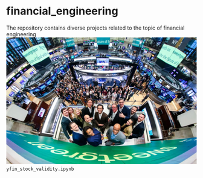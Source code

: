 # financial_engineering
The repository contains diverse projects related to the topic of financial engineering
![alt_text](https://github.com/REDISKA3000/financial_engineering/blob/318082efb4e71a26381e25f67c83bc49c37386c8/nyse_carousel_sweetgreen.jpeg)
`yfin_stock_validity.ipynb`
